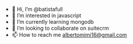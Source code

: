 - 👋 Hi, I’m @batistafull
- 👀 I’m interested in javascript
- 🌱 I’m currently learning mongodb
- 💞️ I’m looking to collaborate on suitecrm
- 📫 How to reach me albertomimi16@gmail.com

<!---
batistafull/batistafull is a ✨ special ✨ repository because its `README.md` (this file) appears on your GitHub profile.
You can click the Preview link to take a look at your changes.
--->
